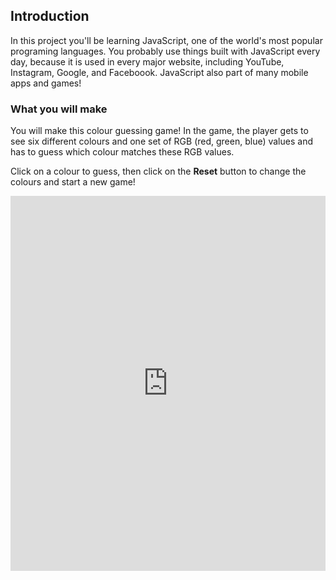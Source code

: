 ## Introduction

In this project you'll be learning JavaScript, one of the world's most popular programing languages. You probably use things built with JavaScript every day, because it is used in every major website, including YouTube, Instagram, Google, and Faceboook. JavaScript also part of many mobile apps and games!

### What you will make

You will make this colour guessing game! In the game, the player gets to see six different colours and one set of RGB (red, green, blue) values and has to guess which colour matches these RGB values.

Click on a colour to guess, then click on the **Reset** button to change the colours and start a new game!

<div class="app-preview">
  <iframe src="https://trinket.io/embed/html/b9aa708319?outputOnly=true" width="100%" height="600" frameborder="0" marginwidth="0" marginheight="0" allowfullscreen></iframe>
</div>



